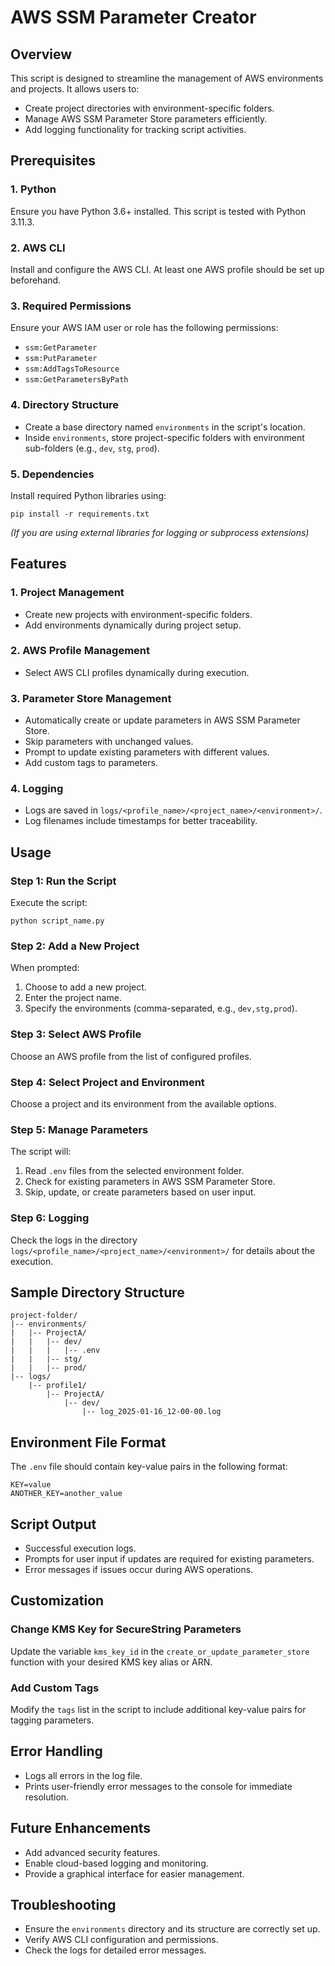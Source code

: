 AWS SSM Parameter Creator
==================================

Overview
--------

This script is designed to streamline the management of AWS environments and projects. It allows users to:

-   Create project directories with environment-specific folders.
-   Manage AWS SSM Parameter Store parameters efficiently.
-   Add logging functionality for tracking script activities.

Prerequisites
-------------

### 1\. Python

Ensure you have Python 3.6+ installed. This script is tested with Python 3.11.3.

### 2\. AWS CLI

Install and configure the AWS CLI. At least one AWS profile should be set up beforehand.

### 3\. Required Permissions

Ensure your AWS IAM user or role has the following permissions:

-   `ssm:GetParameter`
-   `ssm:PutParameter`
-   `ssm:AddTagsToResource`
-   `ssm:GetParametersByPath`

### 4\. Directory Structure

-   Create a base directory named `environments` in the script's location.
-   Inside `environments`, store project-specific folders with environment sub-folders (e.g., `dev`, `stg`, `prod`).

### 5\. Dependencies

Install required Python libraries using:

```
pip install -r requirements.txt
```

*(If you are using external libraries for logging or subprocess extensions)*

Features
--------

### 1\. **Project Management**

-   Create new projects with environment-specific folders.
-   Add environments dynamically during project setup.

### 2\. **AWS Profile Management**

-   Select AWS CLI profiles dynamically during execution.

### 3\. **Parameter Store Management**

-   Automatically create or update parameters in AWS SSM Parameter Store.
-   Skip parameters with unchanged values.
-   Prompt to update existing parameters with different values.
-   Add custom tags to parameters.

### 4\. **Logging**

-   Logs are saved in `logs/<profile_name>/<project_name>/<environment>/`.
-   Log filenames include timestamps for better traceability.

Usage
-----

### Step 1: Run the Script

Execute the script:

```
python script_name.py
```

### Step 2: Add a New Project

When prompted:

1.  Choose to add a new project.
2.  Enter the project name.
3.  Specify the environments (comma-separated, e.g., `dev,stg,prod`).

### Step 3: Select AWS Profile

Choose an AWS profile from the list of configured profiles.

### Step 4: Select Project and Environment

Choose a project and its environment from the available options.

### Step 5: Manage Parameters

The script will:

1.  Read `.env` files from the selected environment folder.
2.  Check for existing parameters in AWS SSM Parameter Store.
3.  Skip, update, or create parameters based on user input.

### Step 6: Logging

Check the logs in the directory `logs/<profile_name>/<project_name>/<environment>/` for details about the execution.

Sample Directory Structure
--------------------------

```
project-folder/
|-- environments/
|   |-- ProjectA/
|   |   |-- dev/
|   |   |   |-- .env
|   |   |-- stg/
|   |   |-- prod/
|-- logs/
    |-- profile1/
        |-- ProjectA/
            |-- dev/
                |-- log_2025-01-16_12-00-00.log
```

Environment File Format
-----------------------

The `.env` file should contain key-value pairs in the following format:

```
KEY=value
ANOTHER_KEY=another_value
```

Script Output
-------------

-   Successful execution logs.
-   Prompts for user input if updates are required for existing parameters.
-   Error messages if issues occur during AWS operations.

Customization
-------------

### Change KMS Key for SecureString Parameters

Update the variable `kms_key_id` in the `create_or_update_parameter_store` function with your desired KMS key alias or ARN.

### Add Custom Tags

Modify the `tags` list in the script to include additional key-value pairs for tagging parameters.

Error Handling
--------------

-   Logs all errors in the log file.
-   Prints user-friendly error messages to the console for immediate resolution.

Future Enhancements
-------------------

-   Add advanced security features.
-   Enable cloud-based logging and monitoring.
-   Provide a graphical interface for easier management.

Troubleshooting
---------------

-   Ensure the `environments` directory and its structure are correctly set up.
-   Verify AWS CLI configuration and permissions.
-   Check the logs for detailed error messages.
